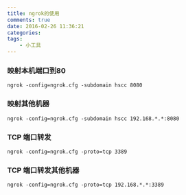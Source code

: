 ```yaml
---
title: ngrok的使用
comments: true
date: 2016-02-26 11:36:21
categories:
tags:
	- 小工具
---
```


### 映射本机端口到80 ###
	ngrok -config=ngrok.cfg -subdomain hscc 8080

### 映射其他机器 ###
	ngrok -config=ngrok.cfg -subdomain hscc 192.168.*.*:8080

### TCP 端口转发 ###
	ngrok -config=ngrok.cfg -proto=tcp 3389

### TCP 端口转发其他机器 ###
	ngrok -config=ngrok.cfg -proto=tcp 192.168.*.*:3389
